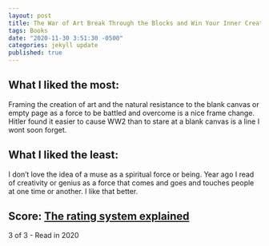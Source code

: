 ```yaml
---
layout: post
title: The War of Art Break Through the Blocks and Win Your Inner Creative Battles - Steven Pressfield - Book Review
tags: Books
date: "2020-11-30 3:51:30 -0500"
categories: jekyll update
published: true
---
```



## What I liked the most:

Framing the creation of art and the natural resistance to the blank canvas or empty page as a force to be battled and overcome is a nice frame change. Hitler found it easier to cause WW2 than to stare at a blank canvas is a line I wont soon forget.

## What I liked the least:

I don’t love the idea of a muse as a spiritual force or being. Year ago I read of creativity or genius as a force that comes and goes and touches people at one time or another. I like that better.

## Score: [The rating system explained](https://www.taylordorsett.com/posts/my-book-review-system-explained)

3 of 3 - Read in 2020
